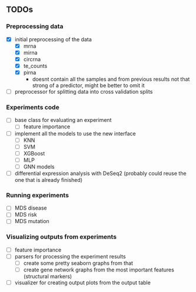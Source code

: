 ## TODOs

### Preprocessing data
- [x] initial preprocessing of the data
  - [x] mrna
  - [x] mirna
  - [x] circrna
  - [x] te_counts
  - [x] pirna
    - doesnt contain all the samples and from previous results not that strong of a predictor, might be better to omit it
- [ ] preprocessor for splitting data into cross validation splits

### Experiments code
- [ ] base class for evaluating an experiment
  - [ ] feature importance
- [ ] implement all the models to use the new interface
  - [ ] KNN
  - [ ] SVM
  - [ ] XGBoost
  - [ ] MLP
  - [ ] GNN models
- [ ] differential expression analysis with DeSeq2 (probably could reuse the one that is already finished)

### Running experiments
- [ ] MDS disease
- [ ] MDS risk
- [ ] MDS mutation

### Visualizing outputs from experiments
- [ ] feature importance
- [ ] parsers for processing the experiment results
  - [ ] create some pretty seaborn graphs from that
  - [ ] create gene network graphs from the most important features (structural markers)
- [ ] visualizer for creating output plots from the output table
